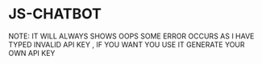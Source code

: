 # JS-CHATBOT
NOTE: IT WILL ALWAYS SHOWS OOPS SOME ERROR OCCURS AS I HAVE TYPED INVALID API KEY , IF YOU WANT YOU USE IT GENERATE YOUR OWN  API KEY 
